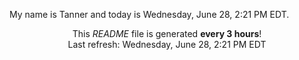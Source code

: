 My name is Tanner and today is Wednesday, June 28, 2:21 PM EDT.

<p align="center">This <i>README</i> file is generated <b>every 3 hours</b>!</br>Last refresh: Wednesday, June 28, 2:21 PM EDT<br /></p>
